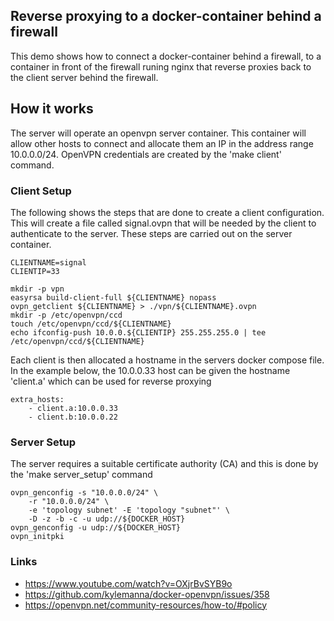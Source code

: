 ## Reverse proxying to a docker-container behind a firewall

This demo shows how to connect a docker-container behind a firewall, to a container 
in front of the firewall runing nginx that reverse proxies back to the client server behind the firewall.

## How it works

The server will operate an openvpn server container. This container will allow other hosts to connect and allocate them
an IP in the address range 10.0.0.0/24. OpenVPN credentials are created by the 'make client' command. 

### Client Setup

The following shows the steps that are done to create a client configuration. This will create a file called signal.ovpn that 
will be needed by the client to authenticate to the server. These steps are carried out on the server container.


    CLIENTNAME=signal
    CLIENTIP=33

    mkdir -p vpn
    easyrsa build-client-full ${CLIENTNAME} nopass
    ovpn_getclient ${CLIENTNAME} > ./vpn/${CLIENTNAME}.ovpn
    mkdir -p /etc/openvpn/ccd
    touch /etc/openvpn/ccd/${CLIENTNAME}
    echo ifconfig-push 10.0.0.${CLIENTIP} 255.255.255.0 | tee /etc/openvpn/ccd/${CLIENTNAME}

Each client is then allocated a hostname in the servers docker compose file. In the example below, the 10.0.0.33 host can be given the hostname
'client.a' which can be used for reverse proxying

    extra_hosts:
        - client.a:10.0.0.33
        - client.b:10.0.0.22

### Server Setup

The server requires a suitable certificate authority (CA) and this is done by the 'make server_setup' command

    ovpn_genconfig -s "10.0.0.0/24" \
		-r "10.0.0.0/24" \
		-e 'topology subnet' -E 'topology "subnet"' \
		-D -z -b -c -u udp://${DOCKER_HOST}
    ovpn_genconfig -u udp://${DOCKER_HOST}
    ovpn_initpki

### Links

- https://www.youtube.com/watch?v=OXjrBvSYB9o
- https://github.com/kylemanna/docker-openvpn/issues/358
- https://openvpn.net/community-resources/how-to/#policy